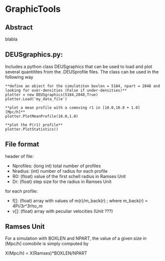 # GraphicTools

## Abstract

blabla

## DEUSgraphics.py:

Includes a python class DEUSgraphics that can be used to load and plot several quantitites from the .DEUSprofile files. The class can be used in the following way

```
**define an object for the simulatiton boxlen = 5184, npart = 2048 and looking for over-densities (False if under-densities)**
plotter = new DEUSgraphics(5184,2048,True)
plotter.Load('my_data_file')

**plot a mean profile with a comoving r1 in [10.0,10.0 + 1.0] [Mpc/h]**
plotter.PlotMeanProfile(10.0,1.0)

**plot the P(r1) profile**
plotter.PlotStatistics()
```

## File format

header of file:

- Nprofiles: (long int) total number of profiles
- Nradius: (int) number of radius for each profile
- R0: (float) value of the first schell radius in Ramses Unit
- Dr: (float) step size for the radius in Ramses Unit

for each profile:

- f[]: (float) array with values of m(r)/m_back(r) ; where m_back(r) = 4Pi/3*r^3*rho_m
- v[]: (float) array with peculiar velocities (Unit ???)

## Ramses Unit

For a simulation with BOXLEN and NPART, the value of a given size in [Mpc/h] comobile is simply computed by

X(Mpc/h) = X(Ramses)*BOXLEN/NPART
